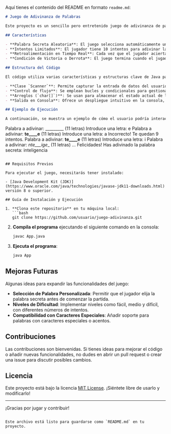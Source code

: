 Aquí tienes el contenido del README en formato `readme.md`:

```markdown
# Juego de Adivinanza de Palabras

Este proyecto es un sencillo pero entretenido juego de adivinanza de palabras implementado en Java. El objetivo del jugador es adivinar una palabra secreta letra por letra, con un límite de intentos disponibles. Ideal para quienes desean practicar lógica de programación básica en Java.

## Características

- **Palabra Secreta Aleatoria**: El juego selecciona automáticamente una palabra secreta para cada partida.
- **Intentos Limitados**: El jugador tiene 10 intentos para adivinar la palabra secreta.
- **Retroalimentación en Tiempo Real**: Cada vez que el jugador acierta o falla, se muestra el progreso actual de la palabra.
- **Condición de Victoria o Derrota**: El juego termina cuando el jugador adivina la palabra o se queda sin intentos.

## Estructura del Código

El código utiliza varias características y estructuras clave de Java para una experiencia interactiva:

- **Clase `Scanner`**: Permite capturar la entrada de datos del usuario.
- **Control de flujo**: Se emplean bucles y condicionales para gestionar las adivinanzas, contar los intentos y evaluar el progreso.
- **Arreglos (`char[]`)**: Se usan para almacenar el estado actual de las letras adivinadas de la palabra secreta.
- **Salida en Consola**: Ofrece un despliegue intuitivo en la consola, mostrando la palabra actual con guiones bajos (`_`) y letras adivinadas.

## Ejemplo de Ejecución

A continuación, se muestra un ejemplo de cómo el usuario podría interactuar con el juego en la consola:

```
Palabra a adivinar: _________ (11 letras)
Introduce una letra: e
Palabra a adivinar: __te____e__ (11 letras)
Introduce una letra: a
Incorrecto! Te quedan 9 intentos.
Palabra a adivinar: __te____e__ (11 letras)
Introduce una letra: i
Palabra a adivinar: _nte___ige__ (11 letras)
...
Felicidades! Has adivinado la palabra secreta: inteligencia
```

## Requisitos Previos

Para ejecutar el juego, necesitarás tener instalado:

- [Java Development Kit (JDK)](https://www.oracle.com/java/technologies/javase-jdk11-downloads.html) versión 8 o superior.

## Guía de Instalación y Ejecución

1. **Clona este repositorio** en tu máquina local:
   ```bash
   git clone https://github.com/usuario/juego-adivinanza.git
   ```

2. **Compila el programa** ejecutando el siguiente comando en la consola:
   ```bash
   javac App.java
   ```

3. **Ejecuta el programa**:
   ```bash
   java App
   ```

## Mejoras Futuras

Algunas ideas para expandir las funcionalidades del juego:

- **Selección de Palabra Personalizada**: Permitir que el jugador elija la palabra secreta antes de comenzar la partida.
- **Niveles de Dificultad**: Implementar niveles como fácil, medio y difícil, con diferentes números de intentos.
- **Compatibilidad con Caracteres Especiales**: Añadir soporte para palabras con caracteres especiales o acentos.

## Contribuciones

Las contribuciones son bienvenidas. Si tienes ideas para mejorar el código o añadir nuevas funcionalidades, no dudes en abrir un pull request o crear una issue para discutir posibles cambios.

## Licencia

Este proyecto está bajo la licencia [MIT License](LICENSE). ¡Siéntete libre de usarlo y modificarlo!

---

¡Gracias por jugar y contribuir!
```

Este archivo está listo para guardarse como `README.md` en tu proyecto.
